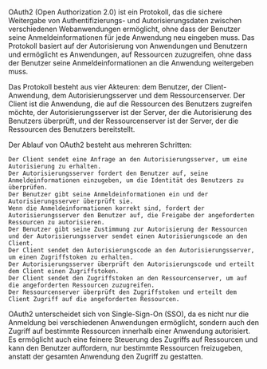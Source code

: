 #

OAuth2 (Open Authorization 2.0) ist ein Protokoll, das die sichere Weitergabe von Authentifizierungs- und Autorisierungsdaten zwischen verschiedenen Webanwendungen ermöglicht, ohne dass der Benutzer seine Anmeldeinformationen für jede Anwendung neu eingeben muss. Das Protokoll basiert auf der Autorisierung von Anwendungen und Benutzern und ermöglicht es Anwendungen, auf Ressourcen zuzugreifen, ohne dass der Benutzer seine Anmeldeinformationen an die Anwendung weitergeben muss.

Das Protokoll besteht aus vier Akteuren: dem Benutzer, der Client-Anwendung, dem Autorisierungsserver und dem Ressourcenserver. Der Client ist die Anwendung, die auf die Ressourcen des Benutzers zugreifen möchte, der Autorisierungsserver ist der Server, der die Autorisierung des Benutzers überprüft, und der Ressourcenserver ist der Server, der die Ressourcen des Benutzers bereitstellt.

Der Ablauf von OAuth2 besteht aus mehreren Schritten:

    Der Client sendet eine Anfrage an den Autorisierungsserver, um eine Autorisierung zu erhalten.
    Der Autorisierungsserver fordert den Benutzer auf, seine Anmeldeinformationen einzugeben, um die Identität des Benutzers zu überprüfen.
    Der Benutzer gibt seine Anmeldeinformationen ein und der Autorisierungsserver überprüft sie.
    Wenn die Anmeldeinformationen korrekt sind, fordert der Autorisierungsserver den Benutzer auf, die Freigabe der angeforderten Ressourcen zu autorisieren.
    Der Benutzer gibt seine Zustimmung zur Autorisierung der Ressourcen und der Autorisierungsserver sendet einen Autorisierungscode an den Client.
    Der Client sendet den Autorisierungscode an den Autorisierungsserver, um einen Zugriffstoken zu erhalten.
    Der Autorisierungsserver überprüft den Autorisierungscode und erteilt dem Client einen Zugriffstoken.
    Der Client sendet den Zugriffstoken an den Ressourcenserver, um auf die angeforderten Ressourcen zuzugreifen.
    Der Ressourcenserver überprüft den Zugriffstoken und erteilt dem Client Zugriff auf die angeforderten Ressourcen.

OAuth2 unterscheidet sich von Single-Sign-On (SSO), da es nicht nur die Anmeldung bei verschiedenen Anwendungen ermöglicht, sondern auch den Zugriff auf bestimmte Ressourcen innerhalb einer Anwendung autorisiert. Es ermöglicht auch eine feinere Steuerung des Zugriffs auf Ressourcen und kann den Benutzer auffordern, nur bestimmte Ressourcen freizugeben, anstatt der gesamten Anwendung den Zugriff zu gestatten.
